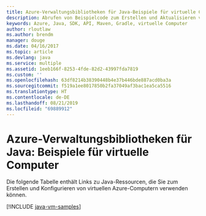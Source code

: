 ```yaml
---
title: Azure-Verwaltungsbibliotheken für Java-Beispiele für virtuelle Computer
description: Abrufen von Beispielcode zum Erstellen und Aktualisieren von virtuellen Azure-Computern mit den Azure-Verwaltungsbibliotheken für Java
keywords: Azure, Java, SDK, API, Maven, Gradle, virtuelle Computer
author: rloutlaw
ms.author: brendm
manager: douge
ms.date: 04/16/2017
ms.topic: article
ms.devlang: java
ms.service: multiple
ms.assetid: 1eeb166f-8253-4fde-82d2-43997fda7819
ms.custom: ''
ms.openlocfilehash: 63df8214b38390448b4e37b446bde887acd0ba3a
ms.sourcegitcommit: f519a1ee8017850b2fa37049af3bac1ea5ca5516
ms.translationtype: HT
ms.contentlocale: de-DE
ms.lasthandoff: 08/21/2019
ms.locfileid: "69889912"
---
```

# <a name="azure-management-libraries-for-java---virtual-machine-samples"></a>Azure-Verwaltungsbibliotheken für Java: Beispiele für virtuelle Computer

Die folgende Tabelle enthält Links zu Java-Ressourcen, die Sie zum Erstellen und Konfigurieren von virtuellen Azure-Computern verwenden können.

[!INCLUDE [java-vm-samples](includes/java-vm-samples.md)]